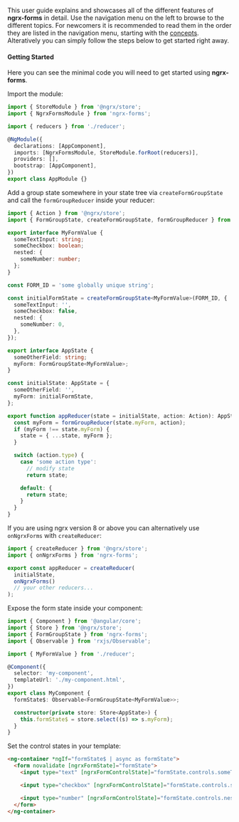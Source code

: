 This user guide explains and showcases all of the different features of **ngrx-forms** in detail. Use the navigation menu on the left to browse to the different topics. For newcomers it is recommended to read them in the order they are listed in the navigation menu, starting with the [concepts](concepts.md). Alteratively you can simply follow the steps below to get started right away.

#### Getting Started

Here you can see the minimal code you will need to get started using **ngrx-forms**.

Import the module:

```typescript
import { StoreModule } from '@ngrx/store';
import { NgrxFormsModule } from 'ngrx-forms';

import { reducers } from './reducer';

@NgModule({
  declarations: [AppComponent],
  imports: [NgrxFormsModule, StoreModule.forRoot(reducers)],
  providers: [],
  bootstrap: [AppComponent],
})
export class AppModule {}
```

Add a group state somewhere in your state tree via `createFormGroupState` and call the `formGroupReducer` inside your reducer:

```typescript
import { Action } from '@ngrx/store';
import { FormGroupState, createFormGroupState, formGroupReducer } from 'ngrx-forms';

export interface MyFormValue {
  someTextInput: string;
  someCheckbox: boolean;
  nested: {
    someNumber: number;
  };
}

const FORM_ID = 'some globally unique string';

const initialFormState = createFormGroupState<MyFormValue>(FORM_ID, {
  someTextInput: '',
  someCheckbox: false,
  nested: {
    someNumber: 0,
  },
});

export interface AppState {
  someOtherField: string;
  myForm: FormGroupState<MyFormValue>;
}

const initialState: AppState = {
  someOtherField: '',
  myForm: initialFormState,
};

export function appReducer(state = initialState, action: Action): AppState {
  const myForm = formGroupReducer(state.myForm, action);
  if (myForm !== state.myForm) {
    state = { ...state, myForm };
  }

  switch (action.type) {
    case 'some action type':
      // modify state
      return state;

    default: {
      return state;
    }
  }
}
```

If you are using ngrx version 8 or above you can alternatively use `onNgrxForms` with `createReducer`:

```ts
import { createReducer } from '@ngrx/store';
import { onNgrxForms } from 'ngrx-forms';

export const appReducer = createReducer(
  initialState,
  onNgrxForms()
  // your other reducers...
);
```

Expose the form state inside your component:

```typescript
import { Component } from '@angular/core';
import { Store } from '@ngrx/store';
import { FormGroupState } from 'ngrx-forms';
import { Observable } from 'rxjs/Observable';

import { MyFormValue } from './reducer';

@Component({
  selector: 'my-component',
  templateUrl: './my-component.html',
})
export class MyComponent {
  formState$: Observable<FormGroupState<MyFormValue>>;

  constructor(private store: Store<AppState>) {
    this.formState$ = store.select((s) => s.myForm);
  }
}
```

Set the control states in your template:

```html
<ng-container *ngIf="formState$ | async as formState">
  <form novalidate [ngrxFormState]="formState">
    <input type="text" [ngrxFormControlState]="formState.controls.someTextInput" />

    <input type="checkbox" [ngrxFormControlState]="formState.controls.someCheckbox" />

    <input type="number" [ngrxFormControlState]="formState.controls.nested.controls.someNumber" />
  </form>
</ng-container>
```
